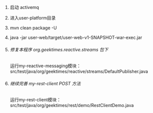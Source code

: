 1. 启动 activemq

2. 进入user-platform目录

3. mvn clean package -U

4. java -jar user-web/target/user-web-v1-SNAPSHOT-war-exec.jar

5. ###### 修复本程序 org.geektimes.reactive.streams 包下

    运行my-reactive-messaging模块：
    src/test/java/org/geektimes/reactive/streams/DefaultPublisher.java

6. ###### 继续完善 my-rest-client POST 方法

   运行my-rest-client模块：
   src/test/java/org/geektimes/rest/demo/RestClientDemo.java